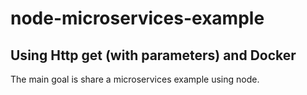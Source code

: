 # node-microservices-example
Using Http get (with parameters) and Docker
---
The main goal is share a microservices example using node.